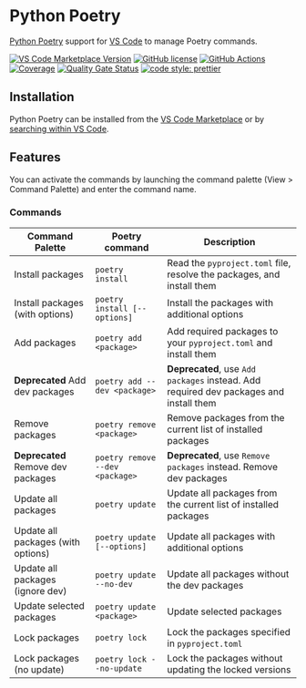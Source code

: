 # Python Poetry

[Python Poetry](https://python-poetry.org/) support for [VS Code](https://code.visualstudio.com/) to manage Poetry commands.

[![VS Code Marketplace Version](https://img.shields.io/visual-studio-marketplace/v/zeshuaro.vscode-python-poetry)](https://marketplace.visualstudio.com/items?itemName=zeshuaro.vscode-python-poetry)
[![GitHub license](https://img.shields.io/github/license/zeshuaro/vscode-poetry)](https://github.com/zeshuaro/vscode-poetry/blob/main/LICENSE)
[![GitHub Actions](https://github.com/zeshuaro/vscode-poetry/actions/workflows/github-actions.yml/badge.svg)](https://github.com/zeshuaro/vscode-poetry/actions/workflows/github-actions.yml)
[![Coverage](https://sonarcloud.io/api/project_badges/measure?project=vscode-poetry&metric=coverage)](https://sonarcloud.io/summary/new_code?id=vscode-poetry)
[![Quality Gate Status](https://sonarcloud.io/api/project_badges/measure?project=vscode-poetry&metric=alert_status)](https://sonarcloud.io/summary/new_code?id=vscode-poetry)
[![code style: prettier](https://img.shields.io/badge/code_style-prettier-ff69b4.svg)](https://github.com/prettier/prettier)

## Installation

Python Poetry can be installed from the [VS Code Marketplace](https://marketplace.visualstudio.com/items?itemName=zeshuaro.vscode-python-poetry) or by [searching within VS Code](https://code.visualstudio.com/docs/editor/extension-gallery#_search-for-an-extension).

## Features

You can activate the commands by launching the command palette (View > Command Palette) and enter the command name.

### Commands

| Command Palette                    | Poetry command                  | Description                                                                            |
| ---------------------------------- | ------------------------------- | -------------------------------------------------------------------------------------- |
| Install packages                   | `poetry install`                | Read the `pyproject.toml` file, resolve the packages, and install them                 |
| Install packages (with options)    | `poetry install [--options]`    | Install the packages with additional options                                           |
| Add packages                       | `poetry add <package>`          | Add required packages to your `pyproject.toml` and install them                        |
| **Deprecated** Add dev packages    | `poetry add --dev <package>`    | **Deprecated**, use `Add packages` instead. Add required dev packages and install them |
| Remove packages                    | `poetry remove <package>`       | Remove packages from the current list of installed packages                            |
| **Deprecated** Remove dev packages | `poetry remove --dev <package>` | **Deprecated**, use `Remove packages` instead. Remove dev packages                     |
| Update all packages                | `poetry update`                 | Update all packages from the current list of installed packages                        |
| Update all packages (with options) | `poetry update  [--options]`    | Update all packages with additional options                                            |
| Update all packages (ignore dev)   | `poetry update --no-dev`        | Update all packages without the dev packages                                           |
| Update selected packages           | `poetry update <package>`       | Update selected packages                                                               |
| Lock packages                      | `poetry lock`                   | Lock the packages specified in `pyproject.toml`                                        |
| Lock packages (no update)          | `poetry lock --no-update`       | Lock the packages without updating the locked versions                                 |
